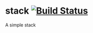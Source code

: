 # stack [![Build Status](https://travis-ci.org/rasmusnord/smpl-stack.svg?branch=master)](https://travis-ci.org/rasmusnord/smpl-stack)
A simple stack
